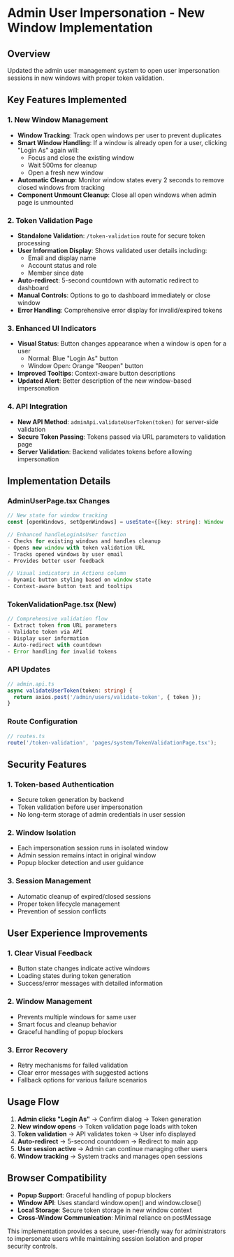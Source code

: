 # Admin User Impersonation - New Window Implementation

## Overview

Updated the admin user management system to open user impersonation sessions in new windows with proper token validation.

## Key Features Implemented

### 1. **New Window Management**

- **Window Tracking**: Track open windows per user to prevent duplicates
- **Smart Window Handling**: If a window is already open for a user, clicking "Login As" again will:
  - Focus and close the existing window
  - Wait 500ms for cleanup
  - Open a fresh new window
- **Automatic Cleanup**: Monitor window states every 2 seconds to remove closed windows from tracking
- **Component Unmount Cleanup**: Close all open windows when admin page is unmounted

### 2. **Token Validation Page**

- **Standalone Validation**: `/token-validation` route for secure token processing
- **User Information Display**: Shows validated user details including:
  - Email and display name
  - Account status and role
  - Member since date
- **Auto-redirect**: 5-second countdown with automatic redirect to dashboard
- **Manual Controls**: Options to go to dashboard immediately or close window
- **Error Handling**: Comprehensive error display for invalid/expired tokens

### 3. **Enhanced UI Indicators**

- **Visual Status**: Button changes appearance when a window is open for a user
  - Normal: Blue "Login As" button
  - Window Open: Orange "Reopen" button
- **Improved Tooltips**: Context-aware button descriptions
- **Updated Alert**: Better description of the new window-based impersonation

### 4. **API Integration**

- **New API Method**: `adminApi.validateUserToken(token)` for server-side validation
- **Secure Token Passing**: Tokens passed via URL parameters to validation page
- **Server Validation**: Backend validates tokens before allowing impersonation

## Implementation Details

### AdminUserPage.tsx Changes

```typescript
// New state for window tracking
const [openWindows, setOpenWindows] = useState<{[key: string]: Window | null}>({});

// Enhanced handleLoginAsUser function
- Checks for existing windows and handles cleanup
- Opens new window with token validation URL
- Tracks opened windows by user email
- Provides better user feedback

// Visual indicators in Actions column
- Dynamic button styling based on window state
- Context-aware button text and tooltips
```

### TokenValidationPage.tsx (New)

```typescript
// Comprehensive validation flow
- Extract token from URL parameters
- Validate token via API
- Display user information
- Auto-redirect with countdown
- Error handling for invalid tokens
```

### API Updates

```typescript
// admin.api.ts
async validateUserToken(token: string) {
  return axios.post('/admin/users/validate-token', { token });
}
```

### Route Configuration

```typescript
// routes.ts
route('/token-validation', 'pages/system/TokenValidationPage.tsx');
```

## Security Features

### 1. **Token-based Authentication**

- Secure token generation by backend
- Token validation before user impersonation
- No long-term storage of admin credentials in user session

### 2. **Window Isolation**

- Each impersonation session runs in isolated window
- Admin session remains intact in original window
- Popup blocker detection and user guidance

### 3. **Session Management**

- Automatic cleanup of expired/closed sessions
- Proper token lifecycle management
- Prevention of session conflicts

## User Experience Improvements

### 1. **Clear Visual Feedback**

- Button state changes indicate active windows
- Loading states during token generation
- Success/error messages with detailed information

### 2. **Window Management**

- Prevents multiple windows for same user
- Smart focus and cleanup behavior
- Graceful handling of popup blockers

### 3. **Error Recovery**

- Retry mechanisms for failed validation
- Clear error messages with suggested actions
- Fallback options for various failure scenarios

## Usage Flow

1. **Admin clicks "Login As"** → Confirm dialog → Token generation
2. **New window opens** → Token validation page loads with token
3. **Token validation** → API validates token → User info displayed
4. **Auto-redirect** → 5-second countdown → Redirect to main app
5. **User session active** → Admin can continue managing other users
6. **Window tracking** → System tracks and manages open sessions

## Browser Compatibility

- **Popup Support**: Graceful handling of popup blockers
- **Window API**: Uses standard window.open() and window.close()
- **Local Storage**: Secure token storage in new window context
- **Cross-Window Communication**: Minimal reliance on postMessage

This implementation provides a secure, user-friendly way for administrators to impersonate users while maintaining session isolation and proper security controls.
